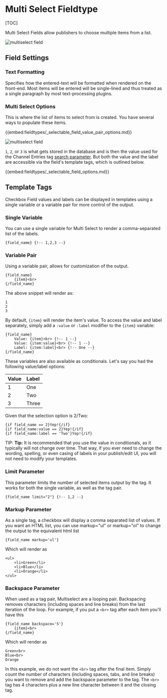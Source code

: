 <!--
    This source file is part of the open source project
    ExpressionEngine User Guide (https://github.com/ExpressionEngine/ExpressionEngine-User-Guide)

    @link      https://expressionengine.com/
    @copyright Copyright (c) 2003-2020, Packet Tide, LLC (https://packettide.com)
    @license   https://expressionengine.com/license Licensed under Apache License, Version 2.0
-->

# Multi Select Fieldtype

[TOC]

Multi Select Fields allow publishers to choose multiple items from a list. 

![multiselect field](_images/cp-field-multiselect.png)

## Field Settings

### Text Formatting

Specifies how the entered-text will be formatted when rendered on the front-end. Most items will be entered will be single-lined and thus treated as a single paragraph by most text-processing plugins.

### Multi Select Options

This is where the list of items to select from is created. You have several ways to populate these items.

{{embed:fieldtypes/_selectable_field_value_pair_options.md}}

![multiselect field](_images/cp-field-multiselect.png)

`1`, `2`, or `3` is what gets stored in the database and is then the value used for the Channel Entries tag [search parameter](channels/entries.md#searchfield_name). But both the value and the label are accessible via the field's template tags, which is outlined below.

{{embed:fieldtypes/_selectable_field_options.md}}

## Template Tags

Checkbox Field values and labels can be displayed in templates using a single variable or a variable pair for more control of the output.

### Single Variable

You can use a single variable for Multi Select to render a comma-separated list of the labels.

```
{field_name} {!-- 1,2,3 --}
```

### Variable Pair

Using a variable pair, allows for customization of the output.

    {field_name}
        {item}<br>
    {/field_name}

The above snippet will render as:

```
1
2
3
```

By default, `{item}` will render the item's value. To access the value and label separately, simply add a `:value` or `:label` modifier to the `{item}` variable:

    {field_name}
        Value: {item}<br> {!-- 1 --}
        Value: {item:value}<br> {!-- 1 --}
        Label: {item:label}<br> {!-- One --}
    {/field_name}


These variables are also available as conditionals. Let's say you had the following value/label options:

| Value | Label |
| :---- | :---- |
| 1     | One   |
| 2     | Two   |
| 3     | Three |

Given that the selection option is 2/Two:

    {if field_name == 2}Yep!{/if}
    {if field_name:value == 2}Yep!{/if}
    {if field_name:label == 'Two'}Yep!{/if}

TIP: **Tip:** It is recommended that you use the value in conditionals, as it typically will not change over time. That way, if you ever need to change the wording, spelling, or even casing of labels in your publish/edit UI, you will not need to modify your templates.

### Limit Parameter

This parameter limits the number of selected items output by the tag. It works for both the single variable, as well as the tag pair.

```
{field_name limit="2"} {!-- 1,2 --}
```

### Markup Parameter

As a single tag, a checkbox will display a comma separated list of values. If you want an HTML list, you can use markup="ul" or markup="ol" to change the output to the equivalent html list

    {field_name markup='ul'}

Which will render as

    <ul>
        <li>Green</li>
        <li>Blue</li>
        <li>Orange</li>
    </ul>

### Backspace Parameter

When used as a tag pair, Multiselect are a looping pair. Backspacing removes characters (including spaces and line breaks) from the last iteration of the loop. For example, if you put a `<br>` tag after each item you'll have this

    {field_name backspace='5'}
        {item}<br>
    {/field_name}

Which will render as

    Green<br>
    Blue<br>
    Orange

In this example, we do not want the `<br>` tag after the final item. Simply count the number of characters (including spaces, tabs, and line breaks) you want to remove and add the backspace parameter to the tag. The `<br>` tag has 4 characters plus a new line character between it and the closing tag.
